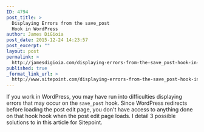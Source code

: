 ```yaml
---
ID: 4794
post_title: >
  Displaying Errors from the save_post
  Hook in WordPress
author: James DiGioia
post_date: 2015-12-24 14:23:57
post_excerpt: ""
layout: post
permalink: >
  http://jamesdigioia.com/displaying-errors-from-the-save_post-hook-in-wordpress/
published: true
_format_link_url: >
  http://www.sitepoint.com/displaying-errors-from-the-save_post-hook-in-wordpress/
---
```

If you work in WordPress, you may have run into difficulties displaying errors that may occur on the `save_post` hook. Since WordPress redirects before loading the post edit page, you don't have access to anything done on that hook hook when the post edit page loads. I detail 3 possible solutions to in this article for Sitepoint.